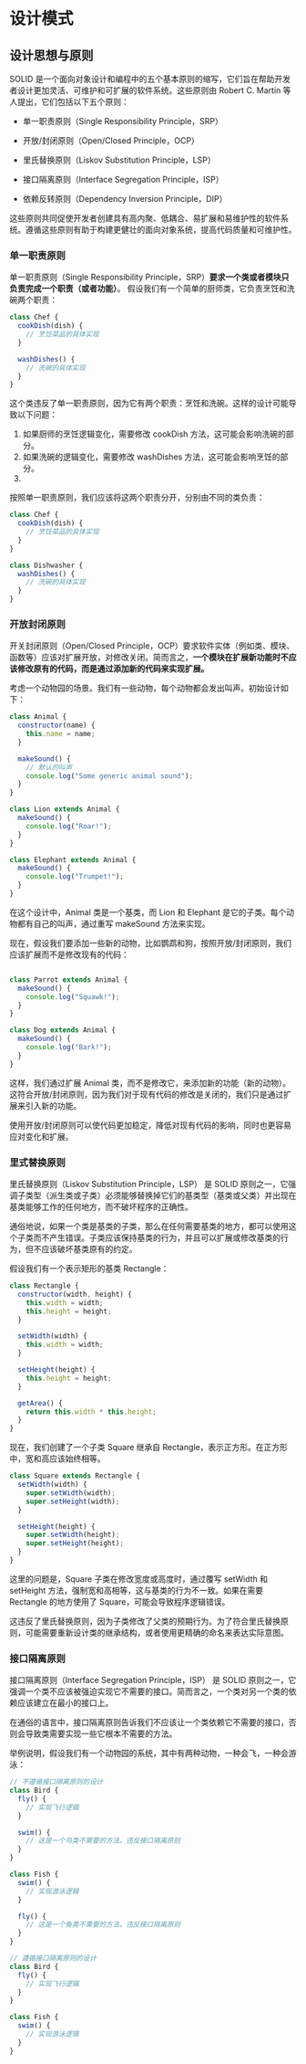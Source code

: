 # 设计模式

## 设计思想与原则

SOLID 是一个面向对象设计和编程中的五个基本原则的缩写，它们旨在帮助开发者设计更加灵活、可维护和可扩展的软件系统。这些原则由 Robert C. Martin 等人提出，它们包括以下五个原则：

- 单一职责原则（Single Responsibility Principle，SRP）

- 开放/封闭原则（Open/Closed Principle，OCP）

- 里氏替换原则（Liskov Substitution Principle，LSP）

- 接口隔离原则（Interface Segregation Principle，ISP）

- 依赖反转原则（Dependency Inversion Principle，DIP）

这些原则共同促使开发者创建具有高内聚、低耦合、易扩展和易维护性的软件系统。遵循这些原则有助于构建更健壮的面向对象系统，提高代码质量和可维护性。

### 单一职责原则

单一职责原则（Single Responsibility Principle，SRP）**要求一个类或者模块只负责完成一个职责（或者功能）**。 假设我们有一个简单的厨师类，它负责烹饪和洗碗两个职责：

```js
class Chef {
  cookDish(dish) {
    // 烹饪菜品的具体实现
  }

  washDishes() {
    // 洗碗的具体实现
  }
}
```
这个类违反了单一职责原则，因为它有两个职责：烹饪和洗碗。这样的设计可能导致以下问题：

1. 如果厨师的烹饪逻辑变化，需要修改 cookDish 方法，这可能会影响洗碗的部分。
2. 如果洗碗的逻辑变化，需要修改 washDishes 方法，这可能会影响烹饪的部分。
3. 
按照单一职责原则，我们应该将这两个职责分开，分别由不同的类负责：

```js
class Chef {
  cookDish(dish) {
    // 烹饪菜品的具体实现
  }
}

class Dishwasher {
  washDishes() {
    // 洗碗的具体实现
  }
}
```

### 开放封闭原则

开关封闭原则（Open/Closed Principle，OCP）要求软件实体（例如类、模块、函数等）应该对扩展开放，对修改关闭。简而言之，**一个模块在扩展新功能时不应该修改原有的代码，而是通过添加新的代码来实现扩展。**

考虑一个动物园的场景。我们有一些动物，每个动物都会发出叫声。初始设计如下：

```js
class Animal {
  constructor(name) {
    this.name = name;
  }

  makeSound() {
    // 默认的叫声
    console.log("Some generic animal sound");
  }
}

class Lion extends Animal {
  makeSound() {
    console.log("Roar!");
  }
}

class Elephant extends Animal {
  makeSound() {
    console.log("Trumpet!");
  }
}
```


在这个设计中，Animal 类是一个基类，而 Lion 和 Elephant 是它的子类。每个动物都有自己的叫声，通过重写 makeSound 方法来实现。

现在，假设我们要添加一些新的动物，比如鹦鹉和狗，按照开放/封闭原则，我们应该扩展而不是修改现有的代码：

```js

class Parrot extends Animal {
  makeSound() {
    console.log("Squawk!");
  }
}

class Dog extends Animal {
  makeSound() {
    console.log("Bark!");
  }
}
```
这样，我们通过扩展 Animal 类，而不是修改它，来添加新的功能（新的动物）。这符合开放/封闭原则，因为我们对于现有代码的修改是关闭的，我们只是通过扩展来引入新的功能。

使用开放/封闭原则可以使代码更加稳定，降低对现有代码的影响，同时也更容易应对变化和扩展。


### 里式替换原则

里氏替换原则（Liskov Substitution Principle，LSP） 是 SOLID 原则之一，它强调子类型（派生类或子类）必须能够替换掉它们的基类型（基类或父类）并出现在基类能够工作的任何地方，而不破坏程序的正确性。

通俗地说，如果一个类是基类的子类，那么在任何需要基类的地方，都可以使用这个子类而不产生错误。子类应该保持基类的行为，并且可以扩展或修改基类的行为，但不应该破坏基类原有的约定。

假设我们有一个表示矩形的基类 Rectangle：

```js
class Rectangle {
  constructor(width, height) {
    this.width = width;
    this.height = height;
  }

  setWidth(width) {
    this.width = width;
  }

  setHeight(height) {
    this.height = height;
  }

  getArea() {
    return this.width * this.height;
  }
}
```

现在，我们创建了一个子类 Square 继承自 Rectangle，表示正方形。在正方形中，宽和高应该始终相等。

```js
class Square extends Rectangle {
  setWidth(width) {
    super.setWidth(width);
    super.setHeight(width);
  }

  setHeight(height) {
    super.setWidth(height);
    super.setHeight(height);
  }
}
```

这里的问题是，Square 子类在修改宽度或高度时，通过覆写 setWidth 和 setHeight 方法，强制宽和高相等，这与基类的行为不一致。如果在需要 Rectangle 的地方使用了 Square，可能会导致程序逻辑错误。

这违反了里氏替换原则，因为子类修改了父类的预期行为。为了符合里氏替换原则，可能需要重新设计类的继承结构，或者使用更精确的命名来表达实际意图。

### 接口隔离原则

接口隔离原则（Interface Segregation Principle，ISP） 是 SOLID 原则之一，它强调一个类不应该被强迫实现它不需要的接口。简而言之，一个类对另一个类的依赖应该建立在最小的接口上。

在通俗的语言中，接口隔离原则告诉我们不应该让一个类依赖它不需要的接口，否则会导致类需要实现一些它根本不需要的方法。

举例说明，假设我们有一个动物园的系统，其中有两种动物，一种会飞，一种会游泳：
```js
// 不遵循接口隔离原则的设计
class Bird {
  fly() {
    // 实现飞行逻辑
  }

  swim() {
    // 这是一个鸟类不需要的方法，违反接口隔离原则
  }
}

class Fish {
  swim() {
    // 实现游泳逻辑
  }

  fly() {
    // 这是一个鱼类不需要的方法，违反接口隔离原则
  }
}
```

```js
// 遵循接口隔离原则的设计
class Bird {
  fly() {
    // 实现飞行逻辑
  }
}

class Fish {
  swim() {
    // 实现游泳逻辑
  }
}
```













